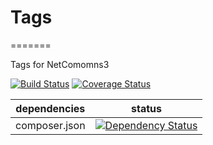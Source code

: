 # Tags
=======

Tags for NetComomns3

[![Build Status](https://travis-ci.org/NetCommons3/Tags.svg?branch=master)](https://travis-ci.org/NetCommons3/Tags)
[![Coverage Status](https://img.shields.io/coveralls/NetCommons3/Tags.svg)](https://coveralls.io/r/NetCommons3/Tags?branch=master)

| dependencies | status |
| ------------ | ------ |
| composer.json | [![Dependency Status](https://www.versioneye.com/user/projects/554ff35437df08d141000003/badge.svg?style=flat)](https://www.versioneye.com/user/projects/554ff35437df08d141000003) |


